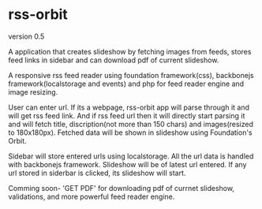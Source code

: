 rss-orbit
=========
version 0.5

A application that creates slideshow by fetching images from feeds, stores feed links in sidebar and can download 
pdf of current slideshow. 

A responsive rss feed reader using foundation framework(css), backbonejs framework(localstorage and events) and php for 
feed reader engine and image resizing.

User can enter url. If its a webpage, rss-orbit app will parse through it and will get rss feed link. And if rss feed url 
then it will directly start parsing it and will fetch title, discription(not more than 150 chars) and images(resized to 
180x180px). Fetched data will be shown in slideshow using Foundation's Orbit.

Sidebar will store entered urls using localstorage. All the url data is handled with backbonejs framework. Slideshow will
be of latest url entered. If any url stored in siderbar is clicked, its slideshow will start. 

Comming soon- 'GET PDF' for downloading pdf of currnet slideshow, validations, and more powerful feed reader engine.

